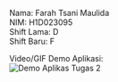 Nama: Farah Tsani Maulida  
NIM: H1D023095  
Shift Lama: D  
Shift Baru: F  

Video/GIF Demo Aplikasi:  
![Demo Aplikas Tugas 2](Tugas_2.gif)
